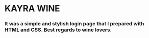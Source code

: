 # KAYRA WINE 

<h3> It was a simple and stylish login page that I prepared with HTML and CSS. Best regards to wine lovers. </h3>
